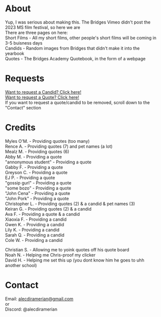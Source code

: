 # About
Yup, I was serious about making this. The Bridges Vimeo didn't post the 2023 MS film festival, so here we are<br>
There are three pages on here:<br>
Short Films - All my short films, other people's short films will be coming in 3-5 buisness days<br>
Candids - Random images from Bridges that didn't make it into the yearbook<br>
Quotes - The Bridges Academy Quotebook, in the form of a webpage
# Requests
[Want to request a Candid? Click here!]<br>
[Want to request a Quote? Click here!]<br>
If you want to request a quote/candid to be removed, scroll down to the "Contact" section<br>
# Credits
Myles O'M. - Providing quotes (too many)<br>
Rence A. - Providing quotes (7) and pet names (a lot)<br>
Mealz M. - Providing quotes (6)<br>
Abby M. - Providing a quote<br>
"annonymous student" - Providing a quote<br>
Gabby F. - Providing a quote<br>
Greyson C. - Providing a quote<br>
EJ P. - Providing a quote<br>
"gossip gurl" - Providing a quote<br>
"some bozo" - Providing a quote<br>
"John Cena" - Providing a quote<br>
"John Pork" - Providing a quote<br>
Christopher L. - Providing quotes (2) & a candid & pet names (3)<br>
Keiran G. - Providing quotes (2) & a candid<br>
Ava F. - Providing a quote & a candid<br>
Xiaoxia F. - Providing a candid<br>
Gwen K. - Providing a candid<br>
Lily K. - Providing a candid<br>
Sarah Q. - Providing a candid<br>
Cole W. - Providing a candid<br>

Christian S. - Allowing me to yoink quotes off his quote board<br>
Noah N. - Helping me Chris-proof my clicker<br>
David H. - Helping me set this up (you dont know him he goes to uhh another school)<br>

# Contact
Email: alecdiramerian@gmail.com<br>
or<br>
Discord: @alecdiramerian

[want to request a candid? click here!]: https://forms.gle/z2F7er1nemraYQyr6
[want to request a quote? click here!]: https://forms.gle/FW84K2qrrsttKQ1A9